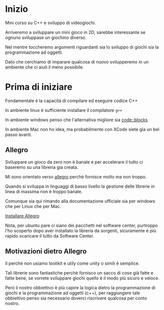 # Inizio

Mini corso su C++ e sviluppo di videogiochi.

Arriveremo a sviluppare un mini gioco in 2D, sarebbe interessante se ognuno sviluppase un giochino diverso.

Nel mentre toccheremo argomenti riguardanti sia lo sviluppo di giochi sia la programmazione ad oggetti.

Dato che cerchiamo di imparare qualcosa di nuovo svilupperemo in un ambiente che ci aiuti il meno possibile.

# Prima di iniziare

Fondamentale è la capacità di compilare ed eseguire codice C++

In ambiente linux è sufficiente installare il compilatore `g++`

In ambiente windows penso che l'alternativa migliore sia [code::blocks](http://www.codeblocks.org/)

In ambiente Mac non ho idea, ma probabilmente con XCode siete gia un bel passo avanti.

## Allegro

Sviluppare un gioco da zero non è banale e per accelerare il tutto ci baseremo su una libreria gia creata.

Mi sono orientato verso [allegro](https://wiki.allegro.cc/index.php?title=Main_Page) perchè fornisce molto ma non troppo.

Quando si sviluppa in linguaggi di basso livello la gestione delle librerie in linea di massima non è troppo banale.

Comunque sia qui rimando alla documentazione ufficiale sia per windows che per Linux che per Mac.

[Installare Allegro](https://wiki.allegro.cc/index.php?title=Getting_Started#Installing_Allegro)

Nota, per ubuntu pare ci siano dei pacchetti nel software center, purtroppo l'ho scoperto dopo aver installato la libreria da sorgenti, sicuramente è più rapido scaricare il tutto da Software Center.

## Motivazioni dietro Allegro

Il perchè non usiamo toolikit e utily come unity o simili è semplice.

Tali librerie sono fantastiche perchè fornisco un sacco di cose già fatte e fatte bene, se vorrete sviluppare giochi quello è il modo più sicuro e veloce.

Però il nostro obbiettivo è più capire la logica dietro la programmazione di giochi e la programmazione ad oggetti (c++), per raggiungere tale obbiettivo penso sia necessario doverci riscrivere qualcosa per conto nostro.
